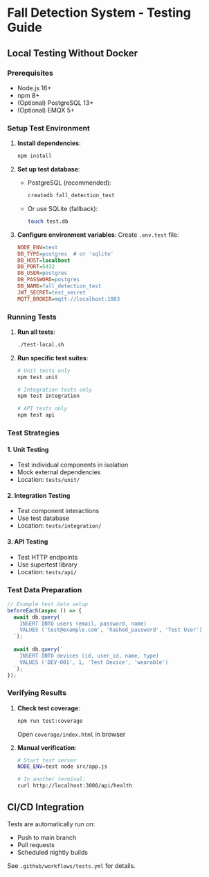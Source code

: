 # Fall Detection System - Testing Guide

## Local Testing Without Docker

### Prerequisites
- Node.js 16+
- npm 8+
- (Optional) PostgreSQL 13+
- (Optional) EMQX 5+

### Setup Test Environment

1. **Install dependencies**:
   ```bash
   npm install
   ```

2. **Set up test database**:
   - PostgreSQL (recommended):
     ```bash
     createdb fall_detection_test
     ```
   - Or use SQLite (fallback):
     ```bash
     touch test.db
     ```

3. **Configure environment variables**:
   Create `.env.test` file:
   ```ini
   NODE_ENV=test
   DB_TYPE=postgres  # or 'sqlite'
   DB_HOST=localhost
   DB_PORT=5432
   DB_USER=postgres
   DB_PASSWORD=postgres
   DB_NAME=fall_detection_test
   JWT_SECRET=test_secret
   MQTT_BROKER=mqtt://localhost:1883
   ```

### Running Tests

1. **Run all tests**:
   ```bash
   ./test-local.sh
   ```

2. **Run specific test suites**:
   ```bash
   # Unit tests only
   npm test unit

   # Integration tests only
   npm test integration

   # API tests only
   npm test api
   ```

### Test Strategies

#### 1. Unit Testing
- Test individual components in isolation
- Mock external dependencies
- Location: `tests/unit/`

#### 2. Integration Testing
- Test component interactions
- Use test database
- Location: `tests/integration/`

#### 3. API Testing
- Test HTTP endpoints
- Use supertest library
- Location: `tests/api/`

### Test Data Preparation

```javascript
// Example test data setup
beforeEach(async () => {
  await db.query(`
    INSERT INTO users (email, password, name)
    VALUES ('test@example.com', 'hashed_password', 'Test User')
  `);
  
  await db.query(`
    INSERT INTO devices (id, user_id, name, type)
    VALUES ('DEV-001', 1, 'Test Device', 'wearable')
  `);
});
```

### Verifying Results

1. **Check test coverage**:
   ```bash
   npm run test:coverage
   ```
   Open `coverage/index.html` in browser

2. **Manual verification**:
   ```bash
   # Start test server
   NODE_ENV=test node src/app.js

   # In another terminal:
   curl http://localhost:3000/api/health
   ```

## CI/CD Integration

Tests are automatically run on:
- Push to main branch
- Pull requests
- Scheduled nightly builds

See `.github/workflows/tests.yml` for details.